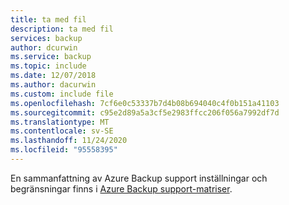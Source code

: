 ```yaml
---
title: ta med fil
description: ta med fil
services: backup
author: dcurwin
ms.service: backup
ms.topic: include
ms.date: 12/07/2018
ms.author: dacurwin
ms.custom: include file
ms.openlocfilehash: 7cf6e0c53337b7d4b08b694040c4f0b151a41103
ms.sourcegitcommit: c95e2d89a5a3cf5e2983ffcc206f056a7992df7d
ms.translationtype: MT
ms.contentlocale: sv-SE
ms.lasthandoff: 11/24/2020
ms.locfileid: "95558395"
---
```

En sammanfattning av Azure Backup support inställningar och begränsningar finns i [Azure Backup support-matriser](../articles/backup/backup-support-matrix.md).
